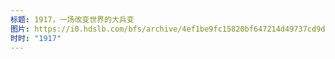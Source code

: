 ```yaml
---
标题: 1917，一场改变世界的大兵变
图片: https://i0.hdslb.com/bfs/archive/4ef1be9fc15820bf647214d49737cd9d9790744b.jpg@480w_300h_1c_!web-space-channel-video.webp
时时: "1917"
---
```

